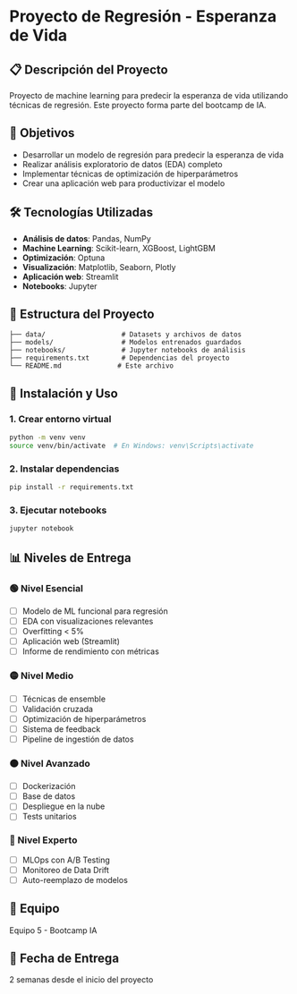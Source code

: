 # Proyecto de Regresión - Esperanza de Vida

## 📋 Descripción del Proyecto
Proyecto de machine learning para predecir la esperanza de vida utilizando técnicas de regresión. Este proyecto forma parte del bootcamp de IA.

## 🎯 Objetivos
- Desarrollar un modelo de regresión para predecir la esperanza de vida
- Realizar análisis exploratorio de datos (EDA) completo
- Implementar técnicas de optimización de hiperparámetros
- Crear una aplicación web para productivizar el modelo

## 🛠️ Tecnologías Utilizadas
- **Análisis de datos**: Pandas, NumPy
- **Machine Learning**: Scikit-learn, XGBoost, LightGBM
- **Optimización**: Optuna
- **Visualización**: Matplotlib, Seaborn, Plotly
- **Aplicación web**: Streamlit
- **Notebooks**: Jupyter

## 📁 Estructura del Proyecto
```
├── data/                   # Datasets y archivos de datos
├── models/                 # Modelos entrenados guardados
├── notebooks/              # Jupyter notebooks de análisis
├── requirements.txt        # Dependencias del proyecto
└── README.md              # Este archivo
```

## 🚀 Instalación y Uso

### 1. Crear entorno virtual
```bash
python -m venv venv
source venv/bin/activate  # En Windows: venv\Scripts\activate
```

### 2. Instalar dependencias
```bash
pip install -r requirements.txt
```

### 3. Ejecutar notebooks
```bash
jupyter notebook
```

## 📊 Niveles de Entrega

### 🟢 Nivel Esencial
- [ ] Modelo de ML funcional para regresión
- [ ] EDA con visualizaciones relevantes
- [ ] Overfitting < 5%
- [ ] Aplicación web (Streamlit)
- [ ] Informe de rendimiento con métricas

### 🟡 Nivel Medio
- [ ] Técnicas de ensemble
- [ ] Validación cruzada
- [ ] Optimización de hiperparámetros
- [ ] Sistema de feedback
- [ ] Pipeline de ingestión de datos

### 🟠 Nivel Avanzado
- [ ] Dockerización
- [ ] Base de datos
- [ ] Despliegue en la nube
- [ ] Tests unitarios

### 🔴 Nivel Experto
- [ ] MLOps con A/B Testing
- [ ] Monitoreo de Data Drift
- [ ] Auto-reemplazo de modelos

## 👥 Equipo
Equipo 5 - Bootcamp IA

## 📅 Fecha de Entrega
2 semanas desde el inicio del proyecto